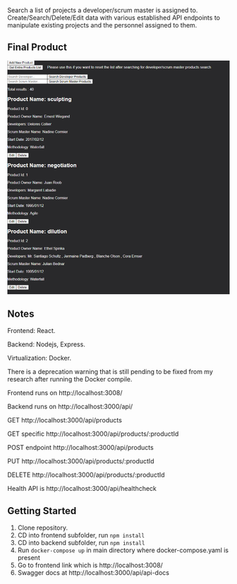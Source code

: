 Search a list of projects a developer/scrum master is assigned to. Create/Search/Delete/Edit data with various established API endpoints to manipulate existing projects and the personnel assigned to them.


## Final Product

!["Start"](docs/view.png)

## Notes

Frontend: React.

Backend: Nodejs, Express.

Virtualization: Docker.

There is a deprecation warning that is still pending to be fixed from my research after running the Docker compile.

Frontend runs on http://localhost:3008/

Backend runs on http://localhost:3000/api/

GET http://localhost:3000/api/products

GET specific http://localhost:3000/api/products/:productId

POST endpoint http://localhost:3000/api/products

PUT http://localhost:3000/api/products/:productId

DELETE http://localhost:3000/api/products/:productId

Health API is http://localhost:3000/api/healthcheck

## Getting Started

1. Clone repository.
2. CD into frontend subfolder, run `npm install`
3. CD into backend subfolder, run `npm install`
4. Run `docker-compose up` in main directory where docker-compose.yaml is present
5. Go to frontend link which is http://localhost:3008/
6. Swagger docs at http://localhost:3000/api/api-docs
